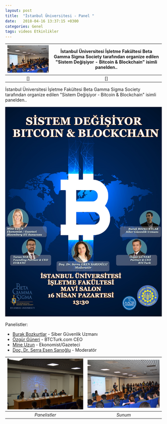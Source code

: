 ```yaml
---
layout: post
title:  "İstanbul Üniversitesi - Panel "
date:   2018-04-16 13:37:15 +0300
categories: Genel
tags: videos Etkinlikler
---
```

![](/assets/DSC_0189_v2.JPG)       |  İstanbul Üniversitesi İşletme Fakültesi Beta Gamma Sigma Society tarafından organize edilen "Sistem Değişiyor - Bitcoin & Blockchain" isimli panelden..
:-------------------------:|:-------------------------:
[]  |  []


İstanbul Üniversitesi İşletme Fakültesi Beta Gamma Sigma Society tarafından organize edilen "Sistem Değişiyor - Bitcoin & Blockchain" isimli panelden.. 

![](/assets/iu_blockchain_afis_v2.png)

Panelistler: 
- [Burak Bozkurtlar](https://twitter.com/thegreywolves) - Siber Güvenlik Uzmanı
- [Özgür Güneri](https://twitter.com/guneriozgur) - BTCTurk.com CEO
- [Mine Uzun](https://twitter.com/mneuzunyol) - Ekonomist/Gazeteci
- [Doç. Dr. Serra Esen Sarıoğlu](https://tr.linkedin.com/in/serra-eren-sario%C4%9Flu-2a81376) - Moderatör




 ![](/assets/DSC_0207_v2.JPG)           |  ![](/assets/DSC_0189_v2.JPG)
:-------------------------:|:-------------------------:
 *Panelistler*  |  *Sunum*

